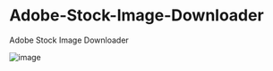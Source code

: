# Adobe-Stock-Image-Downloader

Adobe Stock Image Downloader

![image](https://github.com/user-attachments/assets/f558329a-f71e-42c9-96d7-34e9a0d05572)

